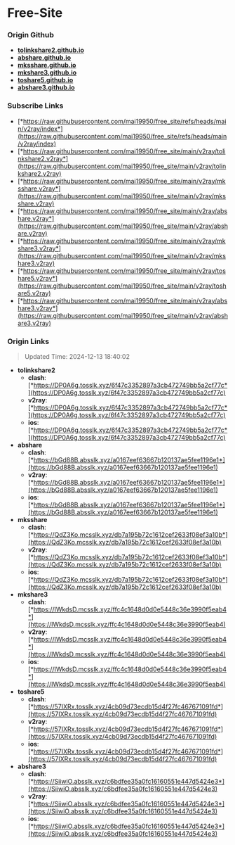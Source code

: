 # Free-Site

### Origin Github

- [**tolinkshare2.github.io**](https://github.com/tolinkshare2/tolinkshare2.github.io)
- [**abshare.github.io**](https://github.com/abshare/abshare.github.io)
- [**mksshare.github.io**](https://github.com/mksshare/mksshare.github.io)
- [**mkshare3.github.io**](https://github.com/mkshare3/mkshare3.github.io)
- [**toshare5.github.io**](https://github.com/toshare5/toshare5.github.io)
- [**abshare3.github.io**](https://github.com/abshare3/abshare3.github.io)

### Subscribe Links

- [*https://raw.githubusercontent.com/mai19950/free_site/refs/heads/main/v2ray/index*](https://raw.githubusercontent.com/mai19950/free_site/refs/heads/main/v2ray/index)
- [*https://raw.githubusercontent.com/mai19950/free_site/main/v2ray/tolinkshare2.v2ray*](https://raw.githubusercontent.com/mai19950/free_site/main/v2ray/tolinkshare2.v2ray)
- [*https://raw.githubusercontent.com/mai19950/free_site/main/v2ray/mksshare.v2ray*](https://raw.githubusercontent.com/mai19950/free_site/main/v2ray/mksshare.v2ray)
- [*https://raw.githubusercontent.com/mai19950/free_site/main/v2ray/abshare.v2ray*](https://raw.githubusercontent.com/mai19950/free_site/main/v2ray/abshare.v2ray)
- [*https://raw.githubusercontent.com/mai19950/free_site/main/v2ray/mkshare3.v2ray*](https://raw.githubusercontent.com/mai19950/free_site/main/v2ray/mkshare3.v2ray)
- [*https://raw.githubusercontent.com/mai19950/free_site/main/v2ray/toshare5.v2ray*](https://raw.githubusercontent.com/mai19950/free_site/main/v2ray/toshare5.v2ray)
- [*https://raw.githubusercontent.com/mai19950/free_site/main/v2ray/abshare3.v2ray*](https://raw.githubusercontent.com/mai19950/free_site/main/v2ray/abshare3.v2ray)

### Origin Links

> Updated Time: 2024-12-13 18:40:02

- **tolinkshare2**
  - **clash**: [*https://DP0A6g.tosslk.xyz/6f47c3352897a3cb472749bb5a2cf77c*](https://DP0A6g.tosslk.xyz/6f47c3352897a3cb472749bb5a2cf77c)
  - **v2ray**: [*https://DP0A6g.tosslk.xyz/6f47c3352897a3cb472749bb5a2cf77c*](https://DP0A6g.tosslk.xyz/6f47c3352897a3cb472749bb5a2cf77c)
  - **ios**: [*https://DP0A6g.tosslk.xyz/6f47c3352897a3cb472749bb5a2cf77c*](https://DP0A6g.tosslk.xyz/6f47c3352897a3cb472749bb5a2cf77c)
- **abshare**
  - **clash**: [*https://bGd88B.absslk.xyz/a0167eef63667b120137ae5fee1196e1*](https://bGd88B.absslk.xyz/a0167eef63667b120137ae5fee1196e1)
  - **v2ray**: [*https://bGd88B.absslk.xyz/a0167eef63667b120137ae5fee1196e1*](https://bGd88B.absslk.xyz/a0167eef63667b120137ae5fee1196e1)
  - **ios**: [*https://bGd88B.absslk.xyz/a0167eef63667b120137ae5fee1196e1*](https://bGd88B.absslk.xyz/a0167eef63667b120137ae5fee1196e1)
- **mksshare**
  - **clash**: [*https://QdZ3Ko.mcsslk.xyz/db7a195b72c1612cef2633f08ef3a10b*](https://QdZ3Ko.mcsslk.xyz/db7a195b72c1612cef2633f08ef3a10b)
  - **v2ray**: [*https://QdZ3Ko.mcsslk.xyz/db7a195b72c1612cef2633f08ef3a10b*](https://QdZ3Ko.mcsslk.xyz/db7a195b72c1612cef2633f08ef3a10b)
  - **ios**: [*https://QdZ3Ko.mcsslk.xyz/db7a195b72c1612cef2633f08ef3a10b*](https://QdZ3Ko.mcsslk.xyz/db7a195b72c1612cef2633f08ef3a10b)
- **mkshare3**
  - **clash**: [*https://IWkdsD.mcsslk.xyz/ffc4c1648d0d0e5448c36e3990f5eab4*](https://IWkdsD.mcsslk.xyz/ffc4c1648d0d0e5448c36e3990f5eab4)
  - **v2ray**: [*https://IWkdsD.mcsslk.xyz/ffc4c1648d0d0e5448c36e3990f5eab4*](https://IWkdsD.mcsslk.xyz/ffc4c1648d0d0e5448c36e3990f5eab4)
  - **ios**: [*https://IWkdsD.mcsslk.xyz/ffc4c1648d0d0e5448c36e3990f5eab4*](https://IWkdsD.mcsslk.xyz/ffc4c1648d0d0e5448c36e3990f5eab4)
- **toshare5**
  - **clash**: [*https://57IXRx.tosslk.xyz/4cb09d73ecdb15d4f27fc467671091fd*](https://57IXRx.tosslk.xyz/4cb09d73ecdb15d4f27fc467671091fd)
  - **v2ray**: [*https://57IXRx.tosslk.xyz/4cb09d73ecdb15d4f27fc467671091fd*](https://57IXRx.tosslk.xyz/4cb09d73ecdb15d4f27fc467671091fd)
  - **ios**: [*https://57IXRx.tosslk.xyz/4cb09d73ecdb15d4f27fc467671091fd*](https://57IXRx.tosslk.xyz/4cb09d73ecdb15d4f27fc467671091fd)
- **abshare3**
  - **clash**: [*https://SiiwiO.absslk.xyz/c6bdfee35a0fc16160551e447d5424e3*](https://SiiwiO.absslk.xyz/c6bdfee35a0fc16160551e447d5424e3)
  - **v2ray**: [*https://SiiwiO.absslk.xyz/c6bdfee35a0fc16160551e447d5424e3*](https://SiiwiO.absslk.xyz/c6bdfee35a0fc16160551e447d5424e3)
  - **ios**: [*https://SiiwiO.absslk.xyz/c6bdfee35a0fc16160551e447d5424e3*](https://SiiwiO.absslk.xyz/c6bdfee35a0fc16160551e447d5424e3)
